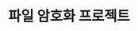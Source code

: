 ---
# preview details
layout: works-single
title: 파일 암호화 프로젝트
category: PROJECT
category_slug: PROJECT
image: assets/img/works/single1.jpg
short_description: 파일 암호화 프로젝트

# full details
#live_preview: https://bslthemes.com
#full_image: assets/img/works/single1.jpg
info:
  - label: Year
    value: 2024

  - label: Technology
    value: PYTHON,HTML,SQLite

description1:
  show: yes
  title: Project Goal
  text: "<p>aaaa</p>"

gallery:
  - assets/img/works/file1.png
  - assets/img/works/file2.png
  - assets/img/works/file3.png
  - assets/img/works/file4.png
  - assets/img/works/file5.png
  - assets/img/works/file6.png
  - assets/img/works/file7.png
  - assets/img/works/file8.png
  - assets/img/works/file9.png
  - assets/img/works/file10.png
  - assets/img/works/file11.png
  - assets/img/works/file12.png  

description2:
  title: #Project Result
  text: #"<p>aaaa</p>"
---